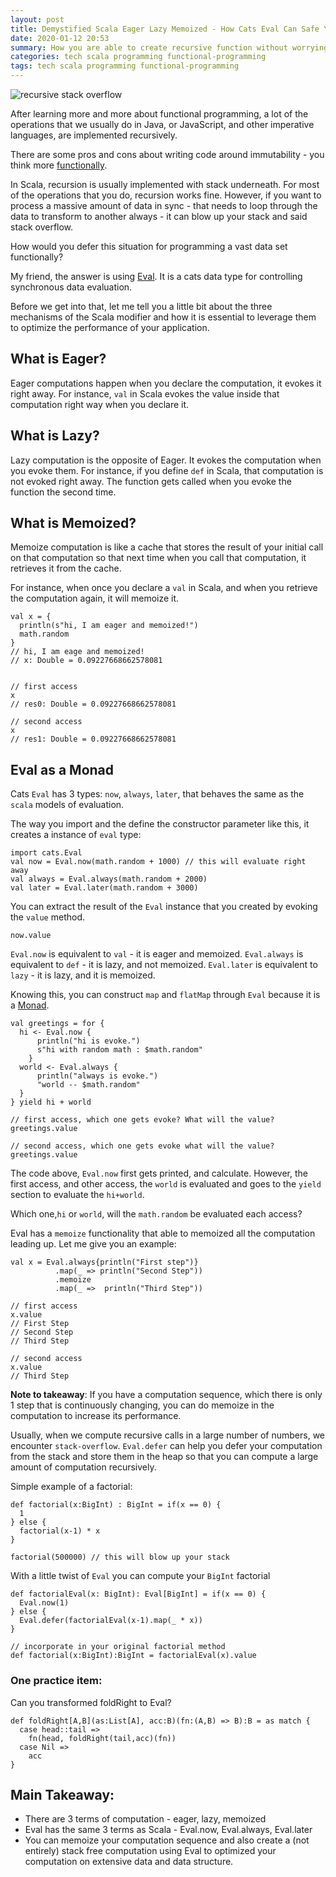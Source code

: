 ```yaml
---
layout: post
title: Demystified Scala Eager Lazy Memoized - How Cats Eval Can Safe Your Recursive Stack For Overflowing
date: 2020-01-12 20:53
summary: How you are able to create recursive function without worrying about stack overflow
categories: tech scala programming functional-programming
tags: tech scala programming functional-programming
---
```


<img src="{{site.baseurl}}/images/demystified-scala-eager-lazy-memoized-how-cats-eval-can-safe-your-recursive-stack-for-overflowing/stackoverflow.png" alt="recursive stack overflow">

After learning more and more about functional programming, a lot of the operations that we usually do in Java, or JavaScript, and other imperative languages, are implemented recursively.

There are some pros and cons about writing code around immutability - you think more [functionally](https://www.quora.com/How-can-I-learn-to-think-like-a-functional-programmer).

In Scala, recursion is usually implemented with stack underneath. For most of the operations that you do, recursion works fine. However, if you want to process a massive amount of data in sync - that needs to loop through the data to transform to another always - it can blow up your stack and said stack overflow.

How would you defer this situation for programming a vast data set functionally?

My friend, the answer is using [Eval](https://typelevel.org/cats/datatypes/eval.html). It is a cats data type for controlling synchronous data evaluation. 

Before we get into that, let me tell you a little bit about the three mechanisms of the Scala modifier and how it is essential to leverage them to optimize the performance of your application.

## What is Eager?
Eager computations happen when you declare the computation, it evokes it right away. For instance, `val` in Scala evokes the value inside that computation right way when you declare it.

## What is Lazy?
Lazy computation is the opposite of Eager. It evokes the computation when you evoke them. For instance, if you define `def` in Scala, that computation is not evoked right away. The function gets called when you evoke the function the second time.

## What is Memoized?
Memoize computation is like a cache that stores the result of your initial call on that computation so that next time when you call that computation, it retrieves it from the cache. 

For instance, when once you declare a `val` in Scala, and when you retrieve the computation again, it will memoize it.
```
val x = {
  println(s"hi, I am eager and memoized!")
  math.random
}
// hi, I am eage and memoized!
// x: Double = 0.09227668662578081


// first access 
x
// res0: Double = 0.09227668662578081

// second access
x
// res1: Double = 0.09227668662578081
```


## Eval as a Monad
Cats `Eval` has 3 types: `now`, `always`, `later`, that behaves the same as the `scala` models of evaluation.

The way you import and the define the constructor parameter like this, it creates a instance of `eval` type: 
```
import cats.Eval
val now = Eval.now(math.random + 1000) // this will evaluate right away
val always = Eval.always(math.random + 2000)
val later = Eval.later(math.random + 3000)
```
You can extract the result of the `Eval` instance that you created by evoking the `value` method.

```
now.value
```

`Eval.now` is equivalent to `val` - it is eager and memoized.
`Eval.always` is equivalent to `def` - it is lazy, and not memoized.
`Eval.later` is equivalent to `lazy` - it is lazy, and it is memoized.

Knowing this, you can construct `map` and `flatMap` through `Eval` because it is a <a href="https://en.wikipedia.org/wiki/Monad_(functional_programming)" targte="_blank">Monad</a>.
```
val greetings = for {
  hi <- Eval.now {
      println("hi is evoke.")
      s"hi with random math : $math.random"
    }
  world <- Eval.always {
      println("always is evoke.")
      "world -- $math.random"
  }
} yield hi + world

// first access, which one gets evoke? What will the value?
greetings.value

// second access, which one gets evoke what will the value?
greetings.value

```

The code above, `Eval.now` first gets printed, and calculate. However, the first access, and other access, the `world` is evaluated and goes to the `yield` section to evaluate the `hi+world`.

Which one,`hi` or `world`, will the `math.random` be evaluated each access?

Eval has a `memoize` functionality that able to memoized all the computation leading up. Let me give you an example:
```
val x = Eval.always{println("First step")}
          .map(_ => println("Second Step"))
          .memoize
          .map(_ =>  println("Third Step"))
          
// first access
x.value
// First Step
// Second Step
// Third Step

// second access 
x.value
// Third Step
```

__Note to takeaway__: If you have a computation sequence, which there is only 1 step that is continuously changing, you can do memoize in the computation to increase its performance.

Usually, when we compute recursive calls in a large number of numbers, we encounter `stack-overflow`. `Eval.defer` can help you defer your computation from the stack and store them in the heap so that you can compute a large amount of computation recursively.

Simple example of a factorial:

```
def factorial(x:BigInt) : BigInt = if(x == 0) {
  1
} else {
  factorial(x-1) * x
}

factorial(500000) // this will blow up your stack

```

With a little twist of `Eval` you can compute your `BigInt` factorial
```
def factorialEval(x: BigInt): Eval[BigInt] = if(x == 0) {
  Eval.now(1)
} else {
  Eval.defer(factorialEval(x-1).map(_ * x))
}

// incorporate in your original factorial method
def factorial(x:BigInt):BigInt = factorialEval(x).value
```

### One practice item:
Can you transformed foldRight to Eval?
```
def foldRight[A,B](as:List[A], acc:B)(fn:(A,B) => B):B = as match {
  case head::tail =>
    fn(head, foldRight(tail,acc)(fn))
  case Nil =>
    acc
}
```

## Main Takeaway:
- There are 3 terms of computation - eager, lazy, memoized
- Eval has the same 3 terms as Scala - Eval.now, Eval.always, Eval.later
- You can memoize your computation sequence and also create a (not entirely) stack free computation using Eval to optimized your computation on extensive data and data structure.
